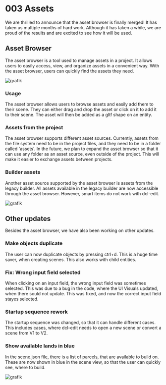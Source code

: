 # 003 Assets

We are thrilled to announce that the asset browser is finally merged! It has taken us multiple months of hard work.
Although it has taken a while, we are proud of the results and are excited to see how it will be used.

## Asset Browser

The asset browser is a tool used to manage assets in a project. It allows users to easily access, view, and organize
assets in a convenient way. With the asset browser, users can quickly find the assets they need.

![grafik](https://user-images.githubusercontent.com/11379989/212622213-fd1be6cc-f42e-459d-b2cf-f4efdac766b9.png)

### Usage

The asset browser allows users to browse assets and easily add them to their scene. They can either drag and drop the
asset or click on it to add it to their scene. The asset will then be added as a gltf shape on an entity.

### Assets from the project

The asset browser supports different asset sources. Currently, assets from the file system need to be in the project
files, and they need to be in a folder called 'assets'. In the future, we plan to expand the asset browser so that it
can use any folder as an asset source, even outside of the project. This will make it easier to exchange assets between
projects.

### Builder assets

Another asset source supported by the asset browser is assets from the legacy builder. All assets available in the 
legacy builder are now accessible through the asset browser. However, smart items do not work with dcl-edit.

![grafik](https://user-images.githubusercontent.com/11379989/212622399-10b41d02-9312-4e0e-8f2b-647f7e31bc9e.png)

## Other updates

Besides the asset browser, we have also been working on other updates.

### Make objects duplicate

The user can now duplicate objects by pressing ctrl+d. This is a huge time saver, when creating scenes. This also works
with child entities.

### Fix: Wrong input field selected

When clicking on an input field, the wrong input field was sometimes selected. This was due to a bug in the code, where the 
UI Visuals updated, when there sould not update. This was fixed, and now the correct input field stayes selected.

### Startup sequence rework

The startup sequence was changed, so that it can handle different cases. This includes cases, where dcl-edit needs to open
a new scene or convert a scene from V1 to V2.

### Show available lands in blue

In the scene.json file, there is a list of parcels, that are available to build on. These are now shown in blue in the 
scene view, so that the user can quickly see, where to build.

![grafik](https://user-images.githubusercontent.com/11379989/212622510-d30bfed9-9597-40b0-82ed-7699560483ef.png)
